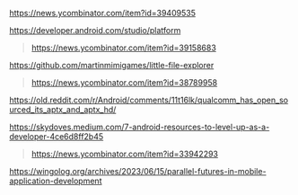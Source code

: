 https://news.ycombinator.com/item?id=39409535

https://developer.android.com/studio/platform
> https://news.ycombinator.com/item?id=39158683

https://github.com/martinmimigames/little-file-explorer
> https://news.ycombinator.com/item?id=38789958

https://old.reddit.com/r/Android/comments/11t16lk/qualcomm_has_open_sourced_its_aptx_and_aptx_hd/

https://skydoves.medium.com/7-android-resources-to-level-up-as-a-developer-4ce6d8ff2b45
> https://news.ycombinator.com/item?id=33942293

https://wingolog.org/archives/2023/06/15/parallel-futures-in-mobile-application-development